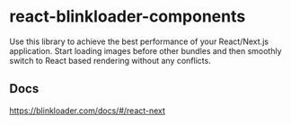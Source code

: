 # react-blinkloader-components

Use this library to achieve the best performance of your React/Next.js application.
Start loading images before other bundles and then smoothly switch to React
based rendering without any conflicts.

## Docs

https://blinkloader.com/docs/#/react-next
